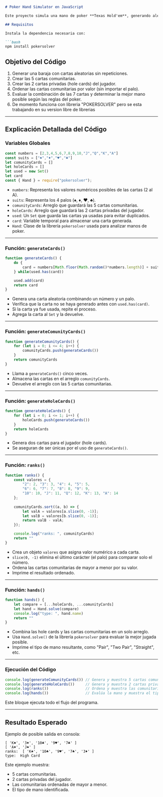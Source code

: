````markdown
# Poker Hand Simulator en JavaScript

Este proyecto simula una mano de poker **Texas Hold'em**, generando aleatoriamente cartas comunitarias y cartas privadas para un jugador, evitando duplicados, ordenando las cartas y determinando el tipo de mano obtenida utilizando la librería `pokersolver`. (PROVISIONALMENTE)

## Requisitos

Instala la dependencia necesaria con:

```bash
npm install pokersolver
````

## Objetivo del Código

1. Generar una baraja con cartas aleatorias sin repeticiones.
2. Crear las 5 cartas comunitarias.
3. Crear las 2 cartas privadas (hole cards) del jugador.
4. Ordenar las cartas comunitarias por valor (sin importar el palo).
5. Evaluar la combinación de las 7 cartas y determinar la mejor mano posible según las reglas del poker.
6. De momento funciona con libreria "POKERSOLVER" pero se esta trabajando en su version libre de librerias

---

## Explicación Detallada del Código

### Variables Globales

```js
const numbers = [2,3,4,5,6,7,8,9,10,"J","Q","K","A"]
const suits = ["♠","♦","♥","♣"]
let comunityCards = []
let holeCards = []
let used = new Set()
let card
const { Hand } = require("pokersolver");
```

* `numbers`: Representa los valores numéricos posibles de las cartas (2 al A).
* `suits`: Representa los 4 palos (♠, ♦, ♥, ♣).
* `comunityCards`: Arreglo que guardará las 5 cartas comunitarias.
* `holeCards`: Arreglo que guardará las 2 cartas privadas del jugador.
* `used`: Un `Set` que guarda las cartas ya usadas para evitar duplicados.
* `card`: Variable temporal para almacenar una carta generada.
* `Hand`: Clase de la librería `pokersolver` usada para analizar manos de poker.

---

### Función: `generateCards()`

```js
function generateCards() {
    do {
        card = numbers[Math.floor(Math.random()*numbers.length)] + suits[Math.floor(Math.random()*suits.length)]
    } while(used.has(card))

    used.add(card)
    return card
}
```

* Genera una carta aleatoria combinando un número y un palo.
* Verifica que la carta no se haya generado antes con `used.has(card)`.
* Si la carta ya fue usada, repite el proceso.
* Agrega la carta al `Set` y la devuelve.

---

### Función: `generateComunityCards()`

```js
function generateComunityCards() {
    for (let i = 0; i <= 4; i++) {
        comunityCards.push(generateCards())
    }
    return comunityCards
}
```

* Llama a `generateCards()` cinco veces.
* Almacena las cartas en el arreglo `comunityCards`.
* Devuelve el arreglo con las 5 cartas comunitarias.

---

### Función: `generateHoleCards()`

```js
function generateHoleCards() {
    for (let i = 0; i <= 1; i++) {
        holeCards.push(generateCards())
    }
    return holeCards
}
```

* Genera dos cartas para el jugador (hole cards).
* Se aseguran de ser únicas por el uso de `generateCards()`.

---

### Función: `ranks()`

```js
function ranks() {
    const valores = {
        "2": 2, "3": 3, "4": 4, "5": 5,
        "6": 6, "7": 7, "8": 8, "9": 9,
        "10": 10, "J": 11, "Q": 12, "K": 13, "A": 14
    };
    
    comunityCards.sort((a, b) => {
        let valA = valores[a.slice(0, -1)];
        let valB = valores[b.slice(0, -1)];
        return valB - valA;
    });

    console.log("ranks: ", comunityCards)
    return ""
}
```

* Crea un objeto `valores` que asigna valor numérico a cada carta.
* `slice(0, -1)` elimina el último carácter (el palo) para comparar solo el número.
* Ordena las cartas comunitarias de mayor a menor por su valor.
* Imprime el resultado ordenado.

---

### Función: `hands()`

```js
function hands() {
    let compare = [...holeCards, ...comunityCards]
    let hand = Hand.solve(compare)
    console.log("type: ", hand.name)
    return ""
}
```

* Combina las hole cards y las cartas comunitarias en un solo arreglo.
* Usa `Hand.solve()` de la librería `pokersolver` para evaluar la mejor jugada posible.
* Imprime el tipo de mano resultante, como "Pair", "Two Pair", "Straight", etc.

---

### Ejecución del Código

```js
console.log(generateComunityCards()) // Genera y muestra 5 cartas comunitarias
console.log(generateHoleCards())     // Genera y muestra 2 cartas privadas
console.log(ranks())                 // Ordena y muestra las comunitarias
console.log(hands())                 // Evalúa la mano y muestra el tipo
```

Este bloque ejecuta todo el flujo del programa.

---

## Resultado Esperado

Ejemplo de posible salida en consola:

```
[ 'K♠', '3♦', '10♣', '9♥', '7♣' ]
[ 'A♦', 'J♠' ]
ranks:  [ 'K♠', '10♣', '9♥', '7♣', '3♦' ]
type:  High Card
```

Este ejemplo muestra:

* 5 cartas comunitarias.
* 2 cartas privadas del jugador.
* Las comunitarias ordenadas de mayor a menor.
* El tipo de mano identificada.

```
```
